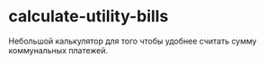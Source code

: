 # calculate-utility-bills
Небольшой калькулятор для того чтобы удобнее считать сумму коммунальных платежей.
